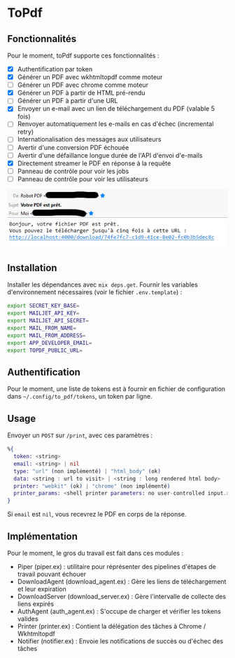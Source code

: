 # ToPdf

## Fonctionnalités

Pour le moment, toPdf supporte ces fonctionnalités :

- [x] Authentification par token  
- [x] Générer un PDF avec wkhtmltopdf comme moteur  
- [ ] Générer un PDF avec chrome comme moteur  
- [x] Générer un PDF à partir de HTML pré-rendu  
- [ ] Générer un PDF à partir d'une URL  
- [x] Envoyer un e-mail avec un lien de téléchargement du PDF (valable 5 fois)  
- [ ] Renvoyer automatiquement les e-mails en cas d'échec (incremental retry)  
- [ ] Internationalisation des messages aux utilisateurs
- [ ] Avertir d'une conversion PDF échouée  
- [ ] Avertir d'une défaillance longue durée de l'API d'envoi d'e-mails  
- [x] Directement streamer le PDF en réponse à la requête  
- [ ] Panneau de contrôle pour voir les jobs  
- [ ] Panneau de contrôle pour voir les utilisateurs  

![](github/screenshot.png)

## Installation
Installer les dépendances avec `mix deps.get`.
Fournir les variables d'environnement nécessaires (voir le fichier `.env.template`) :

```bash
export SECRET_KEY_BASE=
export MAILJET_API_KEY=
export MAILJET_API_SECRET=
export MAIL_FROM_NAME=
export MAIL_FROM_ADDRESS=
export APP_DEVELOPER_EMAIL=
export TOPDF_PUBLIC_URL=
```

## Authentification 

Pour le moment, une liste de tokens est à fournir en fichier de configuration dans `~/.config/to_pdf/tokens`, un token par ligne.

## Usage

Envoyer un `POST` sur `/print`, avec ces paramètres :

```elixir
%{
  token: <string>
  email: <string> | nil
  type: "url" (non implémenté) | "html_body" (ok)
  data: <string : url to visit> | <string : long rendered html body>
  printer: "webkit" (ok) | "chrome" (non implémenté)
  printer_params: <shell printer parameters: no user-controlled input.>
}
```

Si `email` est `nil`, vous recevrez le PDF en corps de la réponse.

## Implémentation

Pour le moment, le gros du travail est fait dans ces modules :

- Piper (piper.ex) : utilitaire pour réprésenter des pipelines d'étapes de travail pouvant échouer
- DownloadAgent (download_agent.ex) : Gère les liens de téléchargement et leur expiration
- DownloadServer (download_server.ex) : Gère l'intervalle de collecte des liens expirés
- AuthAgent (auth_agent.ex) : S'occupe de charger et vérifier les tokens valides
- Printer (printer.ex) : Contient la délégation des tâches à Chrome / Wkhtmltopdf
- Notifier (notifier.ex) : Envoie les notifications de succès ou d'échec des tâches
